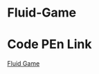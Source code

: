 # Fluid-Game
<h1> Code PEn Link </h1>

<a href="https://codepen.io/indranilchampati/pen/oNoQVYg">Fluid Game</a>
